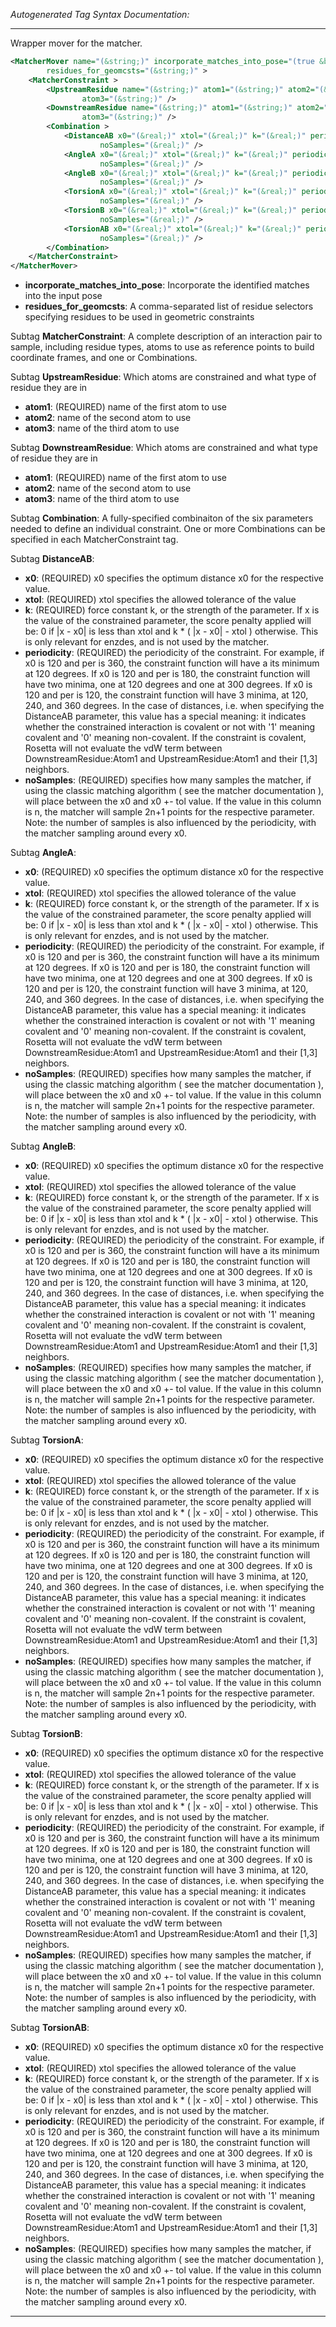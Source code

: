 <!-- THIS IS AN AUTOGENERATED FILE: Don't edit it directly, instead change the schema definition in the code itself. -->

_Autogenerated Tag Syntax Documentation:_

---
Wrapper mover for the matcher.

```xml
<MatcherMover name="(&string;)" incorporate_matches_into_pose="(true &bool;)"
        residues_for_geomcsts="(&string;)" >
    <MatcherConstraint >
        <UpstreamResidue name="(&string;)" atom1="(&string;)" atom2="(&string;)"
                atom3="(&string;)" />
        <DownstreamResidue name="(&string;)" atom1="(&string;)" atom2="(&string;)"
                atom3="(&string;)" />
        <Combination >
            <DistanceAB x0="(&real;)" xtol="(&real;)" k="(&real;)" periodicity="(&real;)"
                    noSamples="(&real;)" />
            <AngleA x0="(&real;)" xtol="(&real;)" k="(&real;)" periodicity="(&real;)"
                    noSamples="(&real;)" />
            <AngleB x0="(&real;)" xtol="(&real;)" k="(&real;)" periodicity="(&real;)"
                    noSamples="(&real;)" />
            <TorsionA x0="(&real;)" xtol="(&real;)" k="(&real;)" periodicity="(&real;)"
                    noSamples="(&real;)" />
            <TorsionB x0="(&real;)" xtol="(&real;)" k="(&real;)" periodicity="(&real;)"
                    noSamples="(&real;)" />
            <TorsionAB x0="(&real;)" xtol="(&real;)" k="(&real;)" periodicity="(&real;)"
                    noSamples="(&real;)" />
        </Combination>
    </MatcherConstraint>
</MatcherMover>
```

-   **incorporate_matches_into_pose**: Incorporate the identified matches into the input pose
-   **residues_for_geomcsts**: A comma-separated list of residue selectors specifying residues to be used in geometric constraints


Subtag **MatcherConstraint**:   A complete description of an interaction pair to sample, including residue types, atoms to use as reference points to build coordinate frames, and one or Combinations.



Subtag **UpstreamResidue**:   Which atoms are constrained and what type of residue they are in

-   **atom1**: (REQUIRED) name of the first atom to use
-   **atom2**: name of the second atom to use
-   **atom3**: name of the third atom to use

Subtag **DownstreamResidue**:   Which atoms are constrained and what type of residue they are in

-   **atom1**: (REQUIRED) name of the first atom to use
-   **atom2**: name of the second atom to use
-   **atom3**: name of the third atom to use

Subtag **Combination**:   A fully-specified combinaiton of the six parameters needed to define an individual constraint. One or more Combinations can be specified in each MatcherConstraint tag.



Subtag **DistanceAB**:   

-   **x0**: (REQUIRED) x0 specifies the optimum distance x0 for the respective value.
-   **xtol**: (REQUIRED) xtol specifies the allowed tolerance of the value
-   **k**: (REQUIRED) force constant k, or the strength of the parameter. If x is the value of the constrained parameter, the score penalty applied will be: 0 if |x - x0| is less than xtol and k * ( |x - x0| - xtol ) otherwise. This is only relevant for enzdes, and is not used by the matcher.
-   **periodicity**: (REQUIRED) the periodicity of the constraint. For example, if x0 is 120 and per is 360, the constraint function will have a its minimum at 120 degrees. If x0 is 120 and per is 180, the constraint function will have two minima, one at 120 degrees and one at 300 degrees. If x0 is 120 and per is 120, the constraint function will have 3 minima, at 120, 240, and 360 degrees. In the case of distances, i.e. when specifying the DistanceAB parameter, this value has a special meaning: it indicates whether the constrained interaction is covalent or not with '1' meaning covalent and '0' meaning non-covalent. If the constraint is covalent, Rosetta will not evaluate the vdW term between DownstreamResidue:Atom1 and UpstreamResidue:Atom1 and their [1,3] neighbors.
-   **noSamples**: (REQUIRED) specifies how many samples the matcher, if using the classic matching algorithm ( see the matcher documentation ), will place between the x0 and x0 +- tol value. If the value in this column is n, the matcher will sample 2n+1 points for the respective parameter. Note: the number of samples is also influenced by the periodicity, with the matcher sampling around every x0.

Subtag **AngleA**:   

-   **x0**: (REQUIRED) x0 specifies the optimum distance x0 for the respective value.
-   **xtol**: (REQUIRED) xtol specifies the allowed tolerance of the value
-   **k**: (REQUIRED) force constant k, or the strength of the parameter. If x is the value of the constrained parameter, the score penalty applied will be: 0 if |x - x0| is less than xtol and k * ( |x - x0| - xtol ) otherwise. This is only relevant for enzdes, and is not used by the matcher.
-   **periodicity**: (REQUIRED) the periodicity of the constraint. For example, if x0 is 120 and per is 360, the constraint function will have a its minimum at 120 degrees. If x0 is 120 and per is 180, the constraint function will have two minima, one at 120 degrees and one at 300 degrees. If x0 is 120 and per is 120, the constraint function will have 3 minima, at 120, 240, and 360 degrees. In the case of distances, i.e. when specifying the DistanceAB parameter, this value has a special meaning: it indicates whether the constrained interaction is covalent or not with '1' meaning covalent and '0' meaning non-covalent. If the constraint is covalent, Rosetta will not evaluate the vdW term between DownstreamResidue:Atom1 and UpstreamResidue:Atom1 and their [1,3] neighbors.
-   **noSamples**: (REQUIRED) specifies how many samples the matcher, if using the classic matching algorithm ( see the matcher documentation ), will place between the x0 and x0 +- tol value. If the value in this column is n, the matcher will sample 2n+1 points for the respective parameter. Note: the number of samples is also influenced by the periodicity, with the matcher sampling around every x0.

Subtag **AngleB**:   

-   **x0**: (REQUIRED) x0 specifies the optimum distance x0 for the respective value.
-   **xtol**: (REQUIRED) xtol specifies the allowed tolerance of the value
-   **k**: (REQUIRED) force constant k, or the strength of the parameter. If x is the value of the constrained parameter, the score penalty applied will be: 0 if |x - x0| is less than xtol and k * ( |x - x0| - xtol ) otherwise. This is only relevant for enzdes, and is not used by the matcher.
-   **periodicity**: (REQUIRED) the periodicity of the constraint. For example, if x0 is 120 and per is 360, the constraint function will have a its minimum at 120 degrees. If x0 is 120 and per is 180, the constraint function will have two minima, one at 120 degrees and one at 300 degrees. If x0 is 120 and per is 120, the constraint function will have 3 minima, at 120, 240, and 360 degrees. In the case of distances, i.e. when specifying the DistanceAB parameter, this value has a special meaning: it indicates whether the constrained interaction is covalent or not with '1' meaning covalent and '0' meaning non-covalent. If the constraint is covalent, Rosetta will not evaluate the vdW term between DownstreamResidue:Atom1 and UpstreamResidue:Atom1 and their [1,3] neighbors.
-   **noSamples**: (REQUIRED) specifies how many samples the matcher, if using the classic matching algorithm ( see the matcher documentation ), will place between the x0 and x0 +- tol value. If the value in this column is n, the matcher will sample 2n+1 points for the respective parameter. Note: the number of samples is also influenced by the periodicity, with the matcher sampling around every x0.

Subtag **TorsionA**:   

-   **x0**: (REQUIRED) x0 specifies the optimum distance x0 for the respective value.
-   **xtol**: (REQUIRED) xtol specifies the allowed tolerance of the value
-   **k**: (REQUIRED) force constant k, or the strength of the parameter. If x is the value of the constrained parameter, the score penalty applied will be: 0 if |x - x0| is less than xtol and k * ( |x - x0| - xtol ) otherwise. This is only relevant for enzdes, and is not used by the matcher.
-   **periodicity**: (REQUIRED) the periodicity of the constraint. For example, if x0 is 120 and per is 360, the constraint function will have a its minimum at 120 degrees. If x0 is 120 and per is 180, the constraint function will have two minima, one at 120 degrees and one at 300 degrees. If x0 is 120 and per is 120, the constraint function will have 3 minima, at 120, 240, and 360 degrees. In the case of distances, i.e. when specifying the DistanceAB parameter, this value has a special meaning: it indicates whether the constrained interaction is covalent or not with '1' meaning covalent and '0' meaning non-covalent. If the constraint is covalent, Rosetta will not evaluate the vdW term between DownstreamResidue:Atom1 and UpstreamResidue:Atom1 and their [1,3] neighbors.
-   **noSamples**: (REQUIRED) specifies how many samples the matcher, if using the classic matching algorithm ( see the matcher documentation ), will place between the x0 and x0 +- tol value. If the value in this column is n, the matcher will sample 2n+1 points for the respective parameter. Note: the number of samples is also influenced by the periodicity, with the matcher sampling around every x0.

Subtag **TorsionB**:   

-   **x0**: (REQUIRED) x0 specifies the optimum distance x0 for the respective value.
-   **xtol**: (REQUIRED) xtol specifies the allowed tolerance of the value
-   **k**: (REQUIRED) force constant k, or the strength of the parameter. If x is the value of the constrained parameter, the score penalty applied will be: 0 if |x - x0| is less than xtol and k * ( |x - x0| - xtol ) otherwise. This is only relevant for enzdes, and is not used by the matcher.
-   **periodicity**: (REQUIRED) the periodicity of the constraint. For example, if x0 is 120 and per is 360, the constraint function will have a its minimum at 120 degrees. If x0 is 120 and per is 180, the constraint function will have two minima, one at 120 degrees and one at 300 degrees. If x0 is 120 and per is 120, the constraint function will have 3 minima, at 120, 240, and 360 degrees. In the case of distances, i.e. when specifying the DistanceAB parameter, this value has a special meaning: it indicates whether the constrained interaction is covalent or not with '1' meaning covalent and '0' meaning non-covalent. If the constraint is covalent, Rosetta will not evaluate the vdW term between DownstreamResidue:Atom1 and UpstreamResidue:Atom1 and their [1,3] neighbors.
-   **noSamples**: (REQUIRED) specifies how many samples the matcher, if using the classic matching algorithm ( see the matcher documentation ), will place between the x0 and x0 +- tol value. If the value in this column is n, the matcher will sample 2n+1 points for the respective parameter. Note: the number of samples is also influenced by the periodicity, with the matcher sampling around every x0.

Subtag **TorsionAB**:   

-   **x0**: (REQUIRED) x0 specifies the optimum distance x0 for the respective value.
-   **xtol**: (REQUIRED) xtol specifies the allowed tolerance of the value
-   **k**: (REQUIRED) force constant k, or the strength of the parameter. If x is the value of the constrained parameter, the score penalty applied will be: 0 if |x - x0| is less than xtol and k * ( |x - x0| - xtol ) otherwise. This is only relevant for enzdes, and is not used by the matcher.
-   **periodicity**: (REQUIRED) the periodicity of the constraint. For example, if x0 is 120 and per is 360, the constraint function will have a its minimum at 120 degrees. If x0 is 120 and per is 180, the constraint function will have two minima, one at 120 degrees and one at 300 degrees. If x0 is 120 and per is 120, the constraint function will have 3 minima, at 120, 240, and 360 degrees. In the case of distances, i.e. when specifying the DistanceAB parameter, this value has a special meaning: it indicates whether the constrained interaction is covalent or not with '1' meaning covalent and '0' meaning non-covalent. If the constraint is covalent, Rosetta will not evaluate the vdW term between DownstreamResidue:Atom1 and UpstreamResidue:Atom1 and their [1,3] neighbors.
-   **noSamples**: (REQUIRED) specifies how many samples the matcher, if using the classic matching algorithm ( see the matcher documentation ), will place between the x0 and x0 +- tol value. If the value in this column is n, the matcher will sample 2n+1 points for the respective parameter. Note: the number of samples is also influenced by the periodicity, with the matcher sampling around every x0.

---
